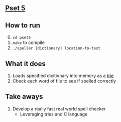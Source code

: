 ## [Pset 5](http://docs.cs50.net/2017/x/psets/5/pset5.html)

## How to run
0. `cd pset5`
1. `make` to compile
2. `./speller [dictionary] location-to-text`

## What it does
1. Loads specified dicitionary into memory as a [trie](https://www.topcoder.com/community/data-science/data-science-tutorials/using-tries/)
2. Check each word of file to see if spelled correctly

## Take aways
1. Develop a really fast real world spell checker
	* Leveraging tries and C language